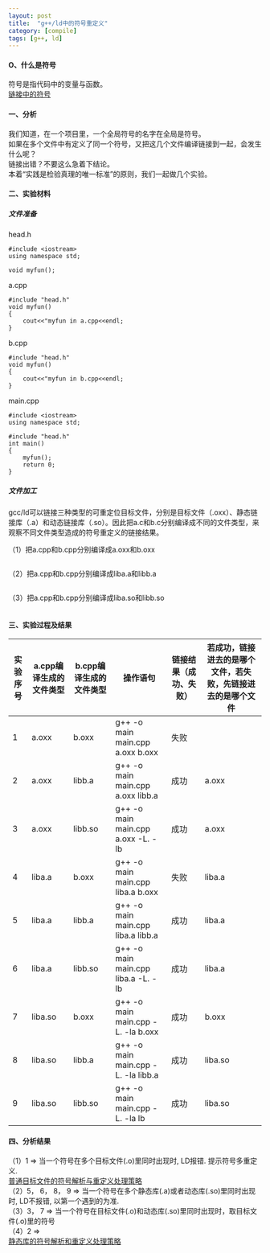 ```yaml
---
layout: post
title:  "g++/ld中的符号重定义"
category: [compile]
tags: [g++, ld]
---
```


#### O、什么是符号

符号是指代码中的变量与函数。  
[链接中的符号](http://windmissing.github.io/compile/2015-04/symbols-in-linking.html)

#### 一、分析

我们知道，在一个项目里，一个全局符号的名字在全局是符号。  
如果在多个文件中有定义了同一个符号，又把这几个文件编译链接到一起，会发生什么呢？  
链接出错？不要这么急着下结论。  
本着“实践是检验真理的唯一标准”的原则，我们一起做几个实验。  

#### 二、实验材料

##### 文件准备

head.h

```
#include <iostream>
using namespace std;

void myfun();
```

a.cpp

```
#include "head.h"
void myfun()
{
	cout<<"myfun in a.cpp<<endl;
}
```
b.cpp

```
#include "head.h"
void myfun()
{
	cout<<"myfun in b.cpp<<endl;
}
```
main.cpp

```
#include <iostream>
using namespace std;

#include "head.h"
int main()
{
	myfun();
	return 0;
}
```

##### 文件加工

gcc/ld可以链接三种类型的可重定位目标文件，分别是目标文件（.oxx）、静态链接库（.a）和动态链接库（.so）。因此把a.c和b.c分别编译成不同的文件类型，来观察不同文件类型造成的符号重定义的链接结果。

（1）把a.cpp和b.cpp分别编译成a.oxx和b.oxx

```
```
（2）把a.cpp和b.cpp分别编译成liba.a和libb.a

```
```
（3）把a.cpp和b.cpp分别编译成liba.so和libb.so

```
```

#### 三、实验过程及结果

|实验序号|a.cpp编译生成的文件类型|b.cpp编译生成的文件类型|操作语句|链接结果（成功、失败）|若成功，链接进去的是哪个文件，若失败，先链接进去的是哪个文件|
|---|---|---|---|---|---|
|1|a.oxx|b.oxx|g++ -o main main.cpp a.oxx b.oxx|失败||
|2|a.oxx|libb.a|g++ -o main main.cpp a.oxx libb.a|成功|a.oxx|
|3|a.oxx|libb.so|g++ -o main main.cpp a.oxx -L. -lb|成功|a.oxx|
|4|liba.a|b.oxx|g++ -o main main.cpp liba.a b.oxx|失败|liba.a|
|5|liba.a|libb.a|g++ -o main main.cpp liba.a libb.a|成功|liba.a|
|6|liba.a|libb.so|g++ -o main main.cpp liba.a -L. -lb|成功|liba.a|
|7|liba.so|b.oxx|g++ -o main main.cpp -L. -la b.oxx|成功|b.oxx|
|8|liba.so|libb.a|g++ -o main main.cpp -L. -la libb.a|成功|liba.so|
|9|liba.so|libb.so|g++ -o main main.cpp -L. -la lb|成功|liba.so|

#### 四、分析结果
（1）1 => 当一个符号在多个目标文件(.o)里同时出现时, LD报错. 提示符号多重定义.  
[普通目标文件的符号解析与重定义处理策略](http://blog.csdn.net/mishifangxiangdefeng/article/details/44859389)  
（2）5， 6， 8， 9 => 当一个符号在多个静态库(.a)或者动态库(.so)里同时出现时, LD不报错, 以第一个遇到的为准.   
（3）3， 7 => 当一个符号在目标文件(.o)和动态库(.so)里同时出现时，取目标文件(.o)里的符号  
（4）2 =>  
[静态库的符号解析和重定义处理策略](http://blog.csdn.net/mishifangxiangdefeng/article/details/45127863)  




